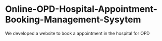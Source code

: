 # Online-OPD-Hospital-Appointment-Booking-Management-Sysytem
We developed a website to  book a appointment in the hospital for OPD
